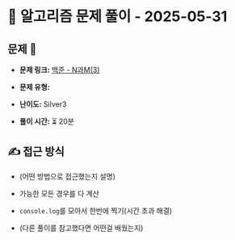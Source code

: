 # 📝 알고리즘 문제 풀이 - 2025-05-31

## 문제 📖

- **문제 링크:** [백준 - N과M(3)](https://www.acmicpc.net/problem/15651)

- **문제 유형:**

- **난이도:** Silver3

- **풀이 시간:** ⏳ 20분

## ✍ 접근 방식

- (어떤 방법으로 접근했는지 설명)
- 가능한 모든 경우를 다 계산
- `console.log`를 모아서 한번에 찍기(시간 초과 해결)

- (다른 풀이를 참고했다면 어떤걸 배웠는지)
